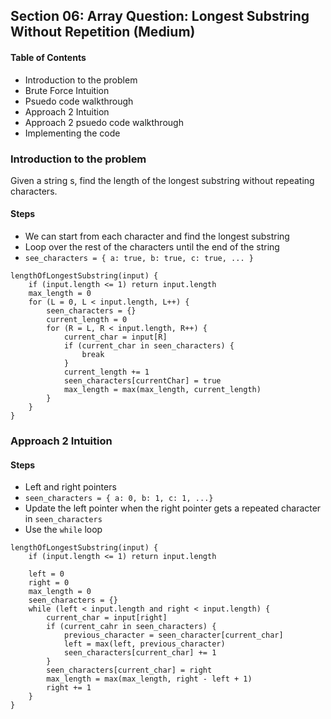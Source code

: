 ## Section 06: Array Question: Longest Substring Without Repetition (Medium)

#### Table of Contents
- Introduction to the problem
- Brute Force Intuition
- Psuedo code walkthrough
- Approach 2 Intuition
- Approach 2 psuedo code walkthrough
- Implementing the code


### Introduction to the problem
Given a string s, find the length of the longest substring without repeating
characters.


#### Steps
- We can start from each character and find the longest substring 
- Loop over the rest of the characters until the end of the string
- `see_characters = { a: true, b: true, c: true, ... }`

```
lengthOfLongestSubstring(input) {
    if (input.length <= 1) return input.length
    max_length = 0
    for (L = 0, L < input.length, L++) {
        seen_characters = {}
        current_length = 0
        for (R = L, R < input.length, R++) {
            current_char = input[R]
            if (current_char in seen_characters) {
                break
            }
            current_length += 1
            seen_characters[currentChar] = true
            max_length = max(max_length, current_length)
        }
    }
}
```


### Approach 2 Intuition

#### Steps
- Left and right pointers
- `seen_characters = { a: 0, b: 1, c: 1, ...}`
- Update the left pointer when the right pointer gets a repeated 
  character in `seen_characters`
- Use the `while` loop

```
lengthOfLongestSubstring(input) {
    if (input.length <= 1) return input.length

    left = 0
    right = 0
    max_length = 0
    seen_characters = {}
    while (left < input.length and right < input.length) {
        current_char = input[right]
        if (current_cahr in seen_characters) {
            previous_character = seen_character[current_char]
            left = max(left, previous_character)
            seen_characters[current_char] += 1
        }
        seen_characters[current_char] = right
        max_length = max(max_length, right - left + 1)
        right += 1
    }
}
```